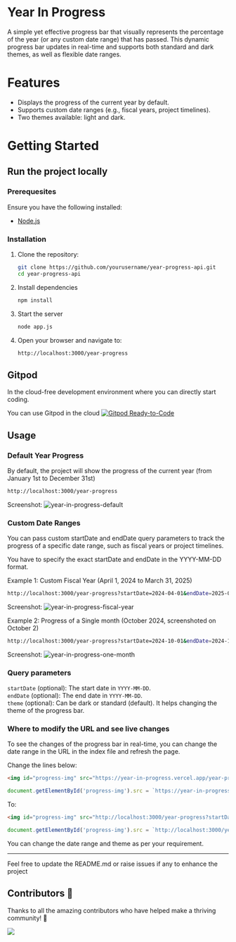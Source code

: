 # Year In Progress
A simple yet effective progress bar that visually represents the percentage of the year (or any custom date range) that has passed. This dynamic progress bar updates in real-time and supports both standard and dark themes, as well as flexible date ranges.

# Features
- Displays the progress of the current year by default.
- Supports custom date ranges (e.g., fiscal years, project timelines).
- Two themes available: light and dark.
  
# Getting Started

## Run the project locally

### Prerequesites
Ensure you have the following installed:
- [Node.js](https://nodejs.org/)

### Installation
1. Clone the repository:
   ```bash
   git clone https://github.com/yourusername/year-progress-api.git
   cd year-progress-api
    ```
2. Install dependencies
    ```bash
    npm install
    ```
3. Start the server
    ```bash
    node app.js
    ```
4. Open your browser and navigate to:
    ```bash
    http://localhost:3000/year-progress
    ```

## Gitpod
In the cloud-free development environment where you can directly start coding.

You can use Gitpod in the cloud  [![Gitpod Ready-to-Code](https://img.shields.io/badge/Gitpod-Ready--to--Code-blue?logo=gitpod)](https://gitpod.io/#https://github.com/DhanushNehru/year-in-progress/)

## Usage

### Default Year Progress
By default, the project will show the progress of the current year (from January 1st to December 31st)
```bash
http://localhost:3000/year-progress
```

Screenshot:
![year-in-progress-default](readme_screenshots/year-in-progress-default.png "Year In Progress - Default")

### Custom Date Ranges
You can pass custom startDate and endDate query parameters to track the progress of a specific date range, such as fiscal years or project timelines.

You have to specify the exact startDate and endDate in the YYYY-MM-DD format.

Example 1: Custom Fiscal Year (April 1, 2024 to March 31, 2025)
```bash
http://localhost:3000/year-progress?startDate=2024-04-01&endDate=2025-03-31
```

Screenshot:
![year-in-progress-fiscal-year](readme_screenshots/year-in-progress-fiscal-year.png "Year In Progress - Fiscal Year")

Example 2: Progress of a Single month (October 2024, screenshoted on October 2)
```bash
http://localhost:3000/year-progress?startDate=2024-10-01&endDate=2024-10-31
```

Screenshot:
![year-in-progress-one-month](readme_screenshots/year-in-progress-one-month.png "Year In Progress - One Month")

### Query parameters
```startDate``` (optional): The start date in ```YYYY-MM-DD```.<br>
```endDate``` (optional): The end date in ```YYYY-MM-DD```.<br>
```theme``` (optional): Can be dark or standard (default). It helps changing the theme of the progress bar.

### Where to modify the URL and see live changes
To see the changes of the progress bar in real-time, you can change the date range in the URL in the index file and refresh the page.

Change the lines below:
```html
<img id="progress-img" src="https://year-in-progress.vercel.app/year-progress" alt="Year Progress" style="width: 450px; height: 75px;">
```
```javascript
document.getElementById('progress-img').src = `https://year-in-progress.vercel.app/year-progress?time=${Date.now()}&startDate=2024-04-01&endDate=2025-03-31&theme=${theme}`
```

To:
```html
<img id="progress-img" src="http://localhost:3000/year-progress?startDate=2024-04-01&endDate=2025-03-31" alt="Year Progress" style="width: 450px; height: 75px;">
```
```javascript
document.getElementById('progress-img').src = `http://localhost:3000/year-progress?time=${Date.now()}&startDate=2024-04-01&endDate=2025-03-31&theme=${theme}`
```

You can change the date range and theme as per your requirement.

----

Feel free to update the README.md or raise issues if any to enhance the project

## Contributors 💖

Thanks to all the amazing contributors who have helped make a thriving community! 🌟

<a href="https://github.com/DhanushNehru/year-in-progress/graphs/contributors">
    <img src="https://contrib.rocks/image?repo=DhanushNehru/year-in-progress" />
</a>

